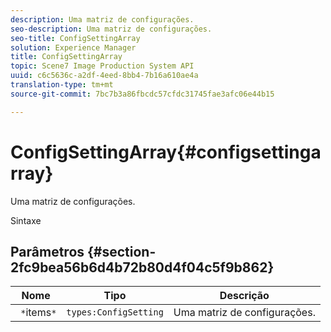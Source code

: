 ```yaml
---
description: Uma matriz de configurações.
seo-description: Uma matriz de configurações.
seo-title: ConfigSettingArray
solution: Experience Manager
title: ConfigSettingArray
topic: Scene7 Image Production System API
uuid: c6c5636c-a2df-4eed-8bb4-7b16a610ae4a
translation-type: tm+mt
source-git-commit: 7bc7b3a86fbcdc57cfdc31745fae3afc06e44b15

---
```



# ConfigSettingArray{#configsettingarray}

Uma matriz de configurações.

Sintaxe

## Parâmetros {#section-2fc9bea56b6d4b72b80d4f04c5f9b862}

| Nome | Tipo | Descrição |
|---|---|---|
| ` *`items`*` | `types:ConfigSetting` | Uma matriz de configurações. |

